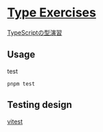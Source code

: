 # [Type Exercises](./src/typeExercises.ts)

[TypeScriptの型演習](https://qiita.com/uhyo/items/e4f54ef3b87afdd65546)

## Usage

test

```console
pnpm test
```

## Testing design

[vitest](https://github.com/vitest-dev/vitest)
